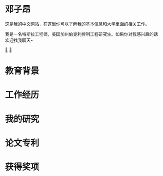 # 邓子昂

这是我的中文网站，在这里你可以了解我的基本信息和大学里面的相关工作。

我是一名特斯拉工程师，美国加州伯克利控制工程研究生。如果你对我感兴趣的话欢迎找我聊天~

[:open_file_folder:](Doc/邓子昂简历.pdf)  [:e-mail:](ziondeng@berkeley.edu)

# 教育背景

# 工作经历

# 我的研究

# 论文专利

# 获得奖项
